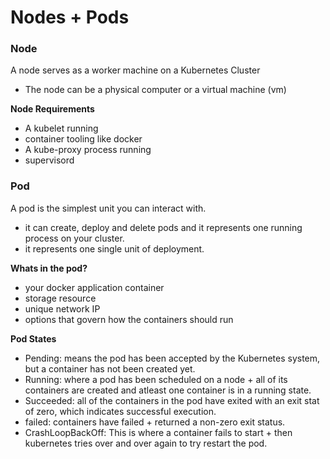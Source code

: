 # Nodes + Pods

### Node
A node serves as a worker machine on a Kubernetes Cluster
- The node can be a physical computer or a virtual machine (vm)

******Node Requirements******
- A kubelet running
- container tooling like docker
- A kube-proxy process running 
- supervisord 

### Pod
A pod is the simplest unit you can interact with.
- it can create, deploy and delete pods and it represents one running process on your cluster.
- it represents one single unit of deployment. 

******Whats in the pod?******
- your docker application container
- storage resource
- unique network IP
- options that govern how the containers should run 

******Pod States******
- Pending: means the pod has been accepted by the Kubernetes system, but a container has not been created yet.
- Running: where a pod has been scheduled on a node + all of its containers are created and atleast one container is in a running state.
- Succeeded: all of the containers in the pod have exited with an exit stat of zero, which indicates successful execution. 
- failed: containers have failed + returned a non-zero exit status.
- CrashLoopBackOff: This is where a container fails to start + then kubernetes tries over and over again to try restart the pod. 
